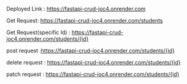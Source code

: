 Deployed Link : https://fastapi-crud-joc4.onrender.com

Get Request:  https://fastapi-crud-joc4.onrender.com/students

Get Request(specific Id) : https://fastapi-crud-joc4.onrender.com/students/{id}

post request :https://fastapi-crud-joc4.onrender.com/students/{id}

delete request : https://fastapi-crud-joc4.onrender.com/students/{id}

patch request : https://fastapi-crud-joc4.onrender.com/students/{id}




